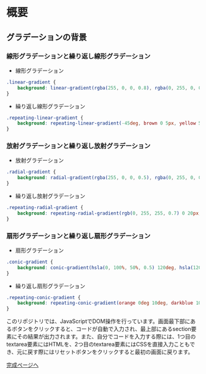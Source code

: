 # 概要

## グラデーションの背景

### 線形グラデーションと繰り返し線形グラデーション

- 線形グラデーション
```css
.linear-gradient {
    background: linear-gradient(rgba(255, 0, 0, 0.8), rgba(0, 255, 0, 0.8), rgba(0, 0, 255, 0.8));
}
```
- 繰り返し線形グラデーション
```css
.repeating-linear-gradient {
    background: repeating-linear-gradient(-45deg, brown 0 5px, yellow 5px 10px);
}
```

### 放射グラデーションと繰り返し放射グラデーション

- 放射グラデーション
```css
.radial-gradient {
    background: radial-gradient(rgba(255, 0, 0, 0.5), rgba(0, 255, 0, 0.5), rgba(0, 0, 255, 0.5));
}
```
- 繰り返し放射グラデーション
```css
.repeating-radial-gradient {
    background: repeating-radial-gradient(rgb(0, 255, 255, 0.7) 0 20px, rgb(0, 255, 255, 0.4) 20px 40px);
}
```

### 扇形グラデーションと繰り返し扇形グラデーション

- 扇形グラデーション
```css
.conic-gradient {
    background: conic-gradient(hsla(0, 100%, 50%, 0.5) 120deg, hsla(120, 100%, 50%, 0.5) 120deg 240deg, hsla(240, 100%, 50%, 0.5) 240deg);
}
```
- 繰り返し扇形グラデーション
```css
.repeating-conic-gradient {
    background: repeating-conic-gradient(orange 0deg 10deg, darkblue 10deg 20deg);
}
```

このリポジトリでは、JavaScriptでDOM操作を行っています。画面最下部にあるボタンをクリックすると、コードが自動で入力され、最上部にあるsection要素にその結果が出力されます。また、自分でコードを入力する際には、1つ目のtextarea要素にはHTMLを、2つ目のtextarea要素にはCSSを直接入力こともでき、元に戻す際にはリセットボタンをクリックすると最初の画面に戻ります。


[完成ページへ](https://yscyber.github.io/gradient-background/ "https://yscyber.github.io/gradient-background/")
